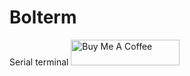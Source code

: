 # Bolterm

Serial terminal
<a href="https://www.buymeacoffee.com/runbolt" target="_blank"><img src="https://cdn.buymeacoffee.com/buttons/default-orange.png" alt="Buy Me A Coffee" height="41" width="174"></a>